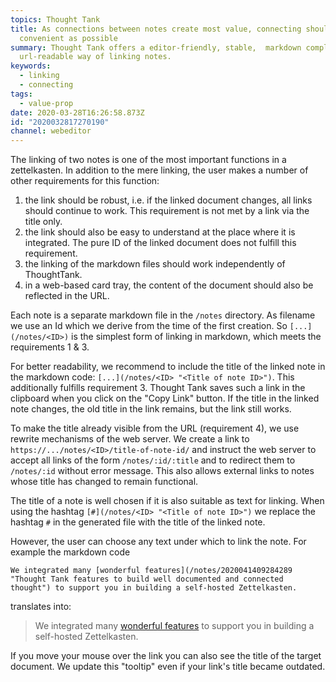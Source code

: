 ```yaml
---
topics: Thought Tank
title: As connections between notes create most value, connecting should be as
  convenient as possible
summary: Thought Tank offers a editor-friendly, stable,  markdown compliant and
  url-readable way of linking notes.
keywords:
  - linking
  - connecting
tags:
  - value-prop
date: 2020-03-28T16:26:58.873Z
id: "2020032817270190"
channel: webeditor
---
```

The linking of two notes is one of the most important functions in a zettelkasten.
In addition to the mere linking, the user makes a number of other requirements for this function:

1. the link should be robust, i.e. if the linked document changes, all links should continue to work. This requirement is not met by a link via the title only. 
2. the link should also be easy to understand at the place where it is integrated. The pure ID of the linked document does not fulfill this requirement.
3. the linking of the markdown files should work independently of ThoughtTank.
4. in a web-based card tray, the content of the document should also be reflected in the URL.

Each note is a separate markdown file in the `/notes` directory.
As filename we use an Id which we derive from the time of the first creation.
So `[...](/notes/<ID>)` is the simplest form of linking in markdown, which meets the requirements 1 & 3.

For better readability, we recommend to include the title of the linked note in the markdown code: `[...](/notes/<ID> "<Title of note ID>")`. This additionally fulfills requirement 3. Thought Tank saves such a link in the clipboard when you click on the "Copy Link" button. If the title in the linked note changes, the old title in the link remains, but the link still works.

To make the title already visible from the URL (requirement 4), we use rewrite mechanisms of the web server. We create a link to `https://.../notes/<ID>/title-of-note-id/` and instruct the web server to accept all links of the form `/notes/:id/:title` and to redirect them to `/notes/:id` without error message. This also allows external links to notes whose title has changed to remain functional.

The title of a note is well chosen if it is also suitable as text for linking. When using the hashtag `[#](/notes/<ID> "<Title of note ID>")` we replace the hashtag `#` in the generated file with the title of the linked note.

However, the user can choose any text under which to link the note. For example the markdown code

```
We integrated many [wonderful features](/notes/2020041409284289 "Thought Tank features to build well documented and connected thought") to support you in building a self-hosted Zettelkasten.
```

translates into:

> We integrated many [wonderful features](/notes/2020041409284289 "Thought Tank features to build well documented and connected thought") to support you in building a self-hosted Zettelkasten.

If you move your mouse over the link you can also see the title of the target document. We update this "tooltip" even if your link's title became outdated.